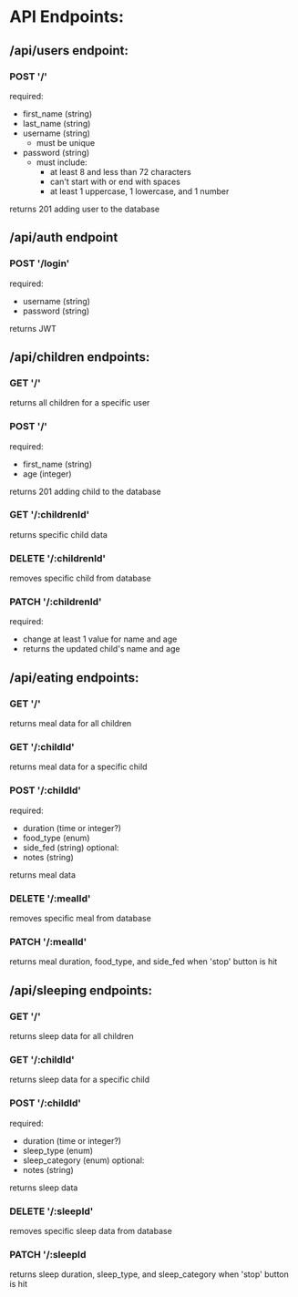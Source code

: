 # API Endpoints:

<!-- contract - whats required from the frontend -->

## /api/users endpoint:

### POST '/'

required:

-   first_name (string)
-   last_name (string)
-   username (string)
    -   must be unique
-   password (string)
    -   must include:
        -   at least 8 and less than 72 characters
        -   can't start with or end with spaces
        -   at least 1 uppercase, 1 lowercase, and 1 number

returns 201 adding user to the database

## /api/auth endpoint

### POST '/login'

required:

-   username (string)
-   password (string)

returns JWT

## /api/children endpoints:

### GET '/'

returns all children for a specific user

### POST '/'

required:

-   first_name (string)
-   age (integer)

returns 201 adding child to the database

### GET '/:childrenId'

returns specific child data

### DELETE '/:childrenId'

removes specific child from database

### PATCH '/:childrenId'

required:

-   change at least 1 value for name and age
-   returns the updated child's name and age

## /api/eating endpoints:

### GET '/'

returns meal data for all children

### GET '/:childId'

returns meal data for a specific child

### POST '/:childId'

required:

-   duration (time or integer?)
-   food_type (enum)
-   side_fed (string)
    optional:
-   notes (string)

returns meal data

### DELETE '/:mealId'

removes specific meal from database

### PATCH '/:mealId'

returns meal duration, food_type, and side_fed when 'stop' button is hit

## /api/sleeping endpoints:

### GET '/'

returns sleep data for all children

### GET '/:childId'

returns sleep data for a specific child

### POST '/:childId'

required:

-   duration (time or integer?)
-   sleep_type (enum)
-   sleep_category (enum)
    optional:
-   notes (string)

returns sleep data

### DELETE '/:sleepId'

removes specific sleep data from database

### PATCH '/:sleepId

returns sleep duration, sleep_type, and sleep_category when 'stop' button is hit
